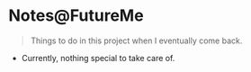 # Notes@FutureMe

> Things to do in this project when I eventually come back.

- Currently, nothing special to take care of.
